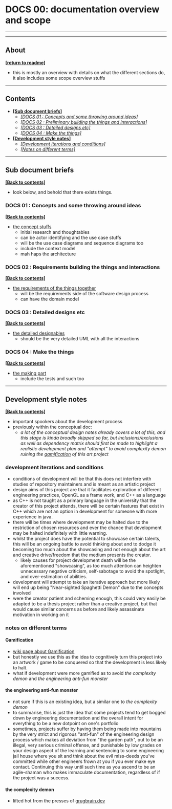 # DOCS 00: documentation overview and scope

---
---

## About

[**[return to readme]**](./readme.md)

* this is mostly an overview with details on what the different sections do, it also includes some scope overview stuffs

---

## Contents

* [**[Sub document briefs]**](#sub-document-briefs)
    * [*[DOCS 01 : Concepts and some throwing around ideas]*](#docs-01--concepts-and-some-throwing-around-ideas)
    * [*[DOCS 02 : Preliminary building the things and interactions]*](#docs-02--preliminary-building-the-things-and-interactions)
    * [*[DOCS 03 : Detailed designs etc]*](#docs-03--detailed-designs-etc)
    * [*[DOCS 04 : Make the things]*](#docs-04--make-the-things)
* [**[Development style notes]**](#development-style-notes)
    * [*[Development iterations and conditions]*](#development-iterations-and-conditions)
    * [*[Notes on different terms]*](#notes-on-different-terms)

---

## Sub document briefs

[**[Back to contents]**](#contents)

* look below, and behold that there exists things.

### DOCS 01 : Concepts and some throwing around ideas

[**[Back to contents]**](#contents)

* [the concept stuffs](./docs_01_conceptual.md)
    * initial research and thoughtables
    * can be actor identifying and the use case stuffs
    * will be the use case diagrams and sequence diagrams too
    * include the context model
    * mah haps the architecture

### DOCS 02 : Requirements building the things and interactions

[**[Back to contents]**](#contents)

* [the requirements of the things together](./docs_02_requirements.md)
    * will be the requirements side of the software design process
    * can have the domain model

### DOCS 03 : Detailed designs etc

[**[Back to contents]**](#contents)

* [the detailed designables](./docs_03_designables.md)
    * should be the very detailed UML with all the interactions

### DOCS 04 : Make the things

[**[Back to contents]**](#contents)

* [the making part](./docs_04_developments.md)
    * include the tests and such too

---

## Development style notes

[**[Back to contents]**](#contents)

* important spookers about the development process
* previously within the conceptual doc:
    * *a lot of the conceptual design notes already covers a lot of this, and this stage is kinda broadly skipped so far, but inclusions/exclusions as well as dependency matrix should first be made to highlight a realistic development plan and "attempt" to avoid complexity demon ruining the [gamification](https://en.wikipedia.org/wiki/Gamification) of this art project*


### development iterations and conditions

* conditions of development will be that this does not interfere with studies of repository maintainers and is meant as an artistic project
* design aims of this project are that it facilitates exploration of different engineering practices, OpenGL as a frame work, and C++ as a language
* as C++ is not taught as a primary language in the university that the creator of this project attends, there will be certain features that exist in C++ which are not an option in development for someone with more experience in java.
* there will be times where development may be halted due to the restriction of chosen resources and ever the chance that development may be halted indefinitely with little warning.
* whilst the project does have the potential to showcase certain talents, this will be an ongoing battle to avoid thinking about and to dodge it becoming too much about the showcasing and not enough about the art and creative drive/freedom that the medium presents the creator.
    * likely causes for project development death will be the aforementioned "showcasing", as too much attention can heighten unnecessary negative criticism, self-sabotage to avoid the spotlight, and over-estimation of abilities.
* development will attempt to take an iterative approach but more likely will end up being "Near-sighted Spaghetti Demon" due to the concepts involved
* were the creator patient and scheming enough, this could very easily be adapted to be a thesis project rather than a creative project, but that would cause similar concerns as before and likely assassinate motivation in working on it

### notes on different terms

#### Gamification

* [wiki page about Gamification](https://en.wikipedia.org/wiki/Gamification)
* but honestly we use this as the idea to cognitively turn this project into an artwork / game to be conquered so that the development is less likely to halt.
* what if development were more gamified as to avoid *the complexity demon* and *the engineering anti-fun monster*

#### the engineering anti-fun monster

* not sure if this is an existing idea, but a similar one to *the complexity demon*
* to summarise, this is just the idea that some projects tend to get bogged down by engineering documentation and the overall intent for everything to be a new dotpoint on one's portfolio
* sometimes, projects suffer by having them being made into mountains by the very strict and rigorous "anti-fun" of the engineering design process which makes all deviation from "the garden path", out to be an illegal, very serious criminal offense, and punishable by low grades on your design aspect of the learning and sentencing to some engineering jail house where you sit and think about the evil miss-deeds you've committed while other engineers frown at you if you ever make eye contact. Continuing this way until such time as you ascend to be an agile-shaman who makes immaculate documentation, regardless of if the project was a success.

#### the complexity demon

* lifted hot from the presses of [grugbrain.dev](https://grugbrain.dev/)


